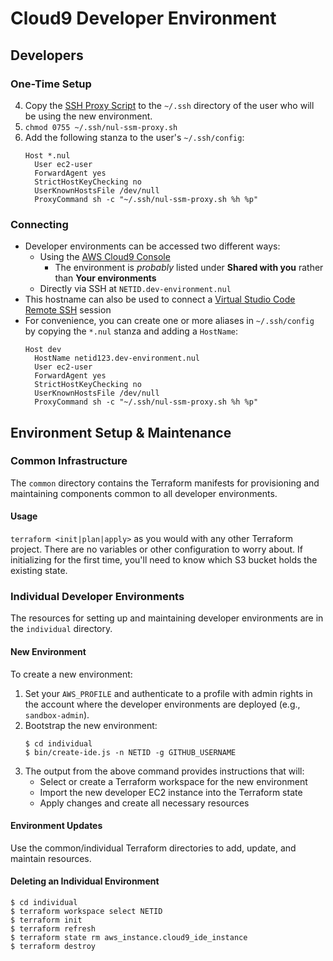 # Cloud9 Developer Environment

## Developers

### One-Time Setup

4. Copy the [SSH Proxy Script](individual/support/nul-ssm-proxy.sh) to the `~/.ssh` directory of the user who will be using the new environment.
5. `chmod 0755 ~/.ssh/nul-ssm-proxy.sh`
6. Add the following stanza to the user's `~/.ssh/config`:
   ```
   Host *.nul
     User ec2-user
     ForwardAgent yes
     StrictHostKeyChecking no
     UserKnownHostsFile /dev/null
     ProxyCommand sh -c "~/.ssh/nul-ssm-proxy.sh %h %p"
   ```

### Connecting

- Developer environments can be accessed two different ways:
  - Using the [AWS Cloud9 Console](https://us-east-1.console.aws.amazon.com/cloud9/home/shared)
    - The environment is *probably* listed under **Shared with you** rather than **Your environments**
  - Directly via SSH at `NETID.dev-environment.nul`
- This hostname can also be used to connect a [Virtual Studio Code Remote SSH](https://code.visualstudio.com/docs/remote/ssh) session
- For convenience, you can create one or more aliases in `~/.ssh/config` by copying the `*.nul` stanza and adding a `HostName`:
  ```
  Host dev
    HostName netid123.dev-environment.nul
    User ec2-user
    ForwardAgent yes
    StrictHostKeyChecking no
    UserKnownHostsFile /dev/null
    ProxyCommand sh -c "~/.ssh/nul-ssm-proxy.sh %h %p"
  ```

## Environment Setup & Maintenance

### Common Infrastructure

The `common` directory contains the Terraform manifests for provisioning and maintaining components common to all developer environments.

#### Usage

`terraform <init|plan|apply>` as you would with any other Terraform project. There are no variables or other configuration to worry about. If initializing for the first time, you'll need to know which S3 bucket holds the existing state.

### Individual Developer Environments

The resources for setting up and maintaining developer environments are in the `individual` directory.

#### New Environment

To create a new environment:

1. Set your `AWS_PROFILE` and authenticate to a profile with admin rights in the account where the developer environments are deployed (e.g., `sandbox-admin`).
2. Bootstrap the new environment:
   ```shell
   $ cd individual
   $ bin/create-ide.js -n NETID -g GITHUB_USERNAME
   ```
3. The output from the above command provides instructions that will:
   - Select or create a Terraform workspace for the new environment
   - Import the new developer EC2 instance into the Terraform state
   - Apply changes and create all necessary resources

#### Environment Updates

Use the common/individual Terraform directories to add, update, and maintain resources.

#### Deleting an Individual Environment

```shell
$ cd individual
$ terraform workspace select NETID
$ terraform init
$ terraform refresh
$ terraform state rm aws_instance.cloud9_ide_instance
$ terraform destroy
```

